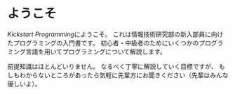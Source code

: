 # ようこそ

*Kickstart Programming*にようこそ。
これは情報技術研究部の新入部員に向けたプログラミングの入門書です。
初心者・中級者のためにいくつかのプログラミング言語を用いてプログラミングについて解説します。

前提知識はほとんどいりません。
なるべく丁寧に解説していく目標ですが、
もしもわからないところがあったら気軽に先輩方にお聞きください（先輩はみんな優しいよ）。

